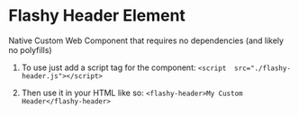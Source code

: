 # Flashy Header Element
Native Custom Web Component that requires no dependencies (and likely no polyfills)

 1. To use just add a script tag for the component:
`<script  src="./flashy-header.js"></script>`

 2. Then use it in your HTML like so:
`<flashy-header>My Custom Header</flashy-header>`
